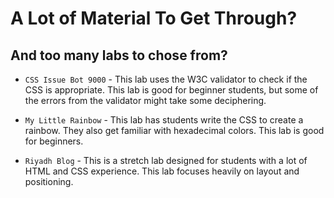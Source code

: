 # A Lot of Material To Get Through?
## And too many labs to chose from?


+ `CSS Issue Bot 9000` - This lab uses the W3C validator to check if the CSS is appropriate. This lab is good for beginner students, but some of the errors from the validator might take some deciphering.

+ `My Little Rainbow` - This lab has students write the CSS to create a rainbow. They also get familiar with hexadecimal colors. This lab is good for beginners.

+ `Riyadh Blog` - This is a stretch lab designed for students with a lot of HTML and CSS experience. This lab focuses heavily on layout and positioning.